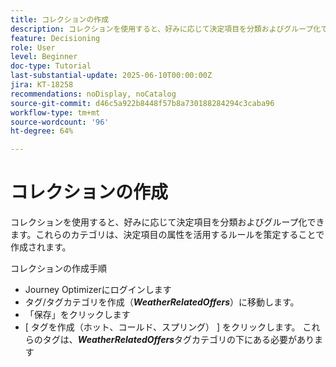 ```yaml
---
title: コレクションの作成
description: コレクションを使用すると、好みに応じて決定項目を分類およびグループ化できます。これらのカテゴリは、決定項目の属性を活用するルールを策定することで作成されます。
feature: Decisioning
role: User
level: Beginner
doc-type: Tutorial
last-substantial-update: 2025-06-10T00:00:00Z
jira: KT-18258
recommendations: noDisplay, noCatalog
source-git-commit: d46c5a922b8448f57b8a730188284294c3caba96
workflow-type: tm+mt
source-wordcount: '96'
ht-degree: 64%

---
```



# コレクションの作成

コレクションを使用すると、好みに応じて決定項目を分類およびグループ化できます。これらのカテゴリは、決定項目の属性を活用するルールを策定することで作成されます。

コレクションの作成手順

* Journey Optimizerにログインします
* タグ/タグカテゴリを作成（_&#x200B;**WeatherRelatedOffers**&#x200B;_）に移動します。
* 「保存」をクリックします
* [ タグを作成（ホット、コールド、スプリング） ] をクリックします。 これらのタグは、_&#x200B;**WeatherRelatedOffers**&#x200B;_ タグカテゴリの下にある必要があります

